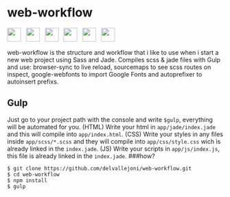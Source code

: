 # web-workflow 
<img src="https://github.com/delvallejoni/web-workflow/blob/master/app/images/npm.png" width="32"/> &nbsp; <img src="https://github.com/delvallejoni/web-workflow/blob/master/app/images/gulp.png" width="32"/> &nbsp; <img src="https://github.com/delvallejoni/web-workflow/blob/master/app/images/jade.png" width="32"/> &nbsp; <img src="https://github.com/delvallejoni/web-workflow/blob/master/app/images/sass.png" width="32"/> &nbsp; <img src="https://github.com/delvallejoni/web-workflow/blob/master/app/images/autoprefixer.png" width="32"/> &nbsp; <img src="https://github.com/delvallejoni/web-workflow/blob/master/app/images/bs.png" width="32"/> 

web-workflow is the structure and workflow that i like to use when i start a new web project using Sass and Jade.
Compiles scss & jade files with Gulp and use: browser-sync to live reload, sourcemaps to see scss routes on inspect, google-webfonts to import Google Fonts and autoprefixer to autoinsert prefixs.
## Gulp
Just go to your project path with the console and write ```$gulp```, everything will be automated for you.
(HTML) Write your html in ```app/jade/index.jade``` and this will compile into ```app/index.html```.
(CSS) Write your styles in any files inside ```app/scss/*.scss``` and they will compile into ```app/css/style.css``` wich is already linked in the ```index.jade```.
(JS) Write your scripts in ```app/js/index.js```, this file is already linked in the ```index.jade```.
###how?
```
$ git clone https://github.com/delvallejoni/web-workflow.git 
$ cd web-workflow
$ npm install
$ gulp

```
